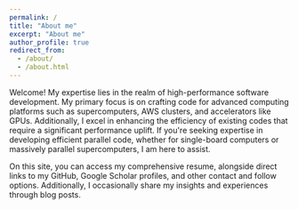 ```yaml
---
permalink: /
title: "About me"
excerpt: "About me"
author_profile: true
redirect_from: 
  - /about/
  - /about.html
---
```


Welcome! My expertise lies in the realm of high-performance software development. My primary focus is on crafting code for advanced computing platforms such as supercomputers, AWS clusters, and accelerators like GPUs. Additionally, I excel in enhancing the efficiency of existing codes that require a significant performance uplift. If you're seeking expertise in developing efficient parallel code, whether for single-board computers or massively parallel supercomputers, I am here to assist.

On this site, you can access my comprehensive resume, alongside direct links to my GitHub, Google Scholar profiles, and other contact and follow options. Additionally, I occasionally share my insights and experiences through blog posts.